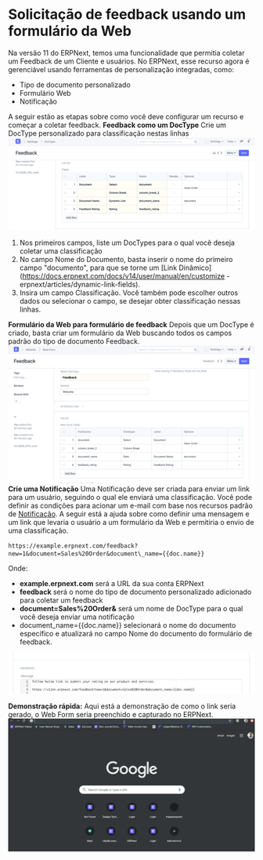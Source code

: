 # Solicitação de feedback usando um formulário da Web


Na versão 11 do ERPNext, temos uma funcionalidade que permitia coletar um Feedback de um Cliente e usuários. No ERPNext, esse recurso agora é gerenciável usando ferramentas de personalização integradas, como:
* Tipo de documento personalizado
* Formulário Web
* Notificação

  
A seguir estão as etapas sobre como você deve configurar um recurso e começar a coletar feedback.
**Feedback como um DocType**
Crie um DocType personalizado para classificação nestas linhas
![](/files/oUDbd8e.png)
1. Nos primeiros campos, liste um DocTypes para o qual você deseja coletar uma classificação
2. No campo Nome do Documento, basta inserir o nome do primeiro campo "documento", para que se torne um [Link Dinâmico](https://docs.erpnext.com/docs/v14/user/manual/en/customize -erpnext/articles/dynamic-link-fields).
3. Insira um campo Classificação. Você também pode escolher outros dados ou selecionar o campo, se desejar obter classificação nessas linhas.

  
**Formulário da Web para formulário de feedback**
Depois que um DocType é criado, basta criar um formulário da Web buscando todos os campos padrão do tipo de documento Feedback.
![](/files/eWKqJ50.png)
**Crie uma Notificação**
Uma Notificação deve ser criada para enviar um link para um usuário, seguindo o qual ele enviará uma classificação. Você pode definir as condições para acionar um e-mail com base nos recursos padrão de [Notificação](https://erpnext.com/docs/user/manual/en/setting-up/notifications). A seguir está a ajuda sobre como definir uma mensagem e um link que levaria o usuário a um formulário da Web e permitiria o envio de uma classificação.

```
https://example.erpnext.com/feedback?new=1&document=Sales%20Order&document\_name={{doc.name}}
```
  
Onde:
* **example.erpnext.com** será a URL da sua conta ERPNext
* **feedback** será o nome do tipo de documento personalizado adicionado para coletar um feedback
* **document=Sales%20Order&** será um nome de DocType para o qual você deseja enviar uma notificação
* document\_name={{doc.name}} selecionará o nome do documento específico e atualizará no campo Nome do documento do formulário de feedback.

  
![](/files/UDBhIaK.png)
  
**Demonstração rápida:**
Aqui está a demonstração de como o link seria gerado, o Web Form seria preenchido e capturado no ERPNext.
![](/files/hEbdh6c.gif)